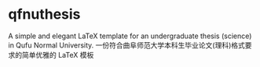 # qfnuthesis
A simple and elegant LaTeX template for an undergraduate thesis (science) in Qufu Normal University. 一份符合曲阜师范大学本科生毕业论文(理科)格式要求的简单优雅的 LaTeX 模板 

